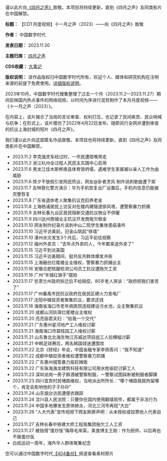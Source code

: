 谨以此片向[《四月之声》](https://chinadigitaltimes.net/chinese/tag/%E5%9B%9B%E6%9C%88%E4%B9%8B%E5%A3%B0)致敬。本项目将持续更新，直到《四月之声》及同类影片在中国解禁。




**标题：** 【CDT月度视频】十一月之声（2023）——向《四月之声》致敬  

**作者：** 中国数字时代  

**发表日期：** 2023.11.30  

**主题归类：** [四月之声](https://chinadigitaltimes.net/space/%E5%9B%9B%E6%9C%88%E4%B9%8B%E5%A3%B0)  

**CDS收藏：** [大事记](https://chinadigitaltimes.net/chinese/chronicle-of-major-events)  

**版权说明：** 该作品版权归中国数字时代所有，欢迎个人、媒体和研究机构在注明来源的前提下免费使用。[详细版权说明](https://chinadigitaltimes.net/chinese/copyright)。



2023年10月，中国数字时代搜集整理了过去一个月（2023.11.2—2023.11.27）期间反映国内热点事件的网络视频，以时间为序进行混剪制作了本月月度视频——《十一月之声（2023）》。


在内容上，该片揭示了当局的言论审查、权利打压，也记录了民间疾苦、民众呐喊与抗争；在形式上，该片模仿了2022年4月22日发布、随即风行全网并遭到审查的抗议上海封城的短片《四月之声》。


我们谨以此片向这部匿名作品致敬。本项目也将持续更新，直到《四月之声》及同类影片在中国解禁。


* 2023.11.2 李克强灵车经过时，一市民遭捂嘴带走
* 2023.11.2 浙江杭州全过程人民民主实践中心启用
* 2023.11.6 黑龙江佳木斯桦南县体育馆坍塌，遇难学生家属被以亲人工作为由威胁
* 2023.11.6 除夕不放假引发网民热议，网友@卦者灵风 制作讽刺歌曲遭下架
* 2023.11.7 吉林敦化警方演示：华为手机恢复出厂设置后，手机内信息仍能被完整恢复
* 2023.11.8 广东省退休老人聚集抗议克扣养老金
* 2023.11.8 上海杨浦居民上访反对在楼内建隧道排风塔，遭警察暴力抓捕
* 2023.11.9 吉林长春九台区居民阻断交通抗议物业不供暖
* 2023.11.9 四川达州商铺业主抗议开发商拖欠租金
* 2023.11.10 网友制作纪录片讽刺中山二院学生集体患癌事件
* 2023.11.10 习近平访美前，旧金山筑起“铁墙”
* 2023.11.10 涿州水灾发生3个月后，习近平前往视察
* 2023.11.12 福州外卖员：“去年点外卖的人，今年都来送外卖了”
* 2023.11.15 习近平到访美国
* 2023.11.15 习近平访美期间，挺共反共群体爆发冲突
* 2023.11.15 上海融创烂尾楼业主维权，警察暴力抓捕业主
* 2023.11.16 安徽合肥核酸检测公司员工抗议遭拖欠工资
* 2023.11.16 广州“羊城红骑手”摆拍
* 2023.11.17 甘肃兰州政府拆迁后不给赔偿，80岁老人哭诉：“政府把我们害苦了”
* 2023.11.17 广州番禹市民抗议政府在居民区建火力发电厂
* 2023.11.17 沈阳中植投资者聚集抗议，要求还钱
* 2023.11.18 海南省海口市老年病医院违规建设污水池，业主聚集抗议
* 2023.11.20 成都山河玖璋烂尾楼业主维权
* 2023.11.20 亮亮丽君夫妇：“给我一个交代”
* 2023.11.21 广东惠州星河地产工人维权讨薪
* 2023.11.21 海南海口市碧桂园工人维权讨薪
* 2023.11.21 山东鲁北北海生物江苏威达项目组工人拉横幅讨薪
* 2023.11.21 中韩足球赛后，两名韩国球迷遭围攻
* 2023.11.22 北京《财经》年会，中国金融专家李扬答问：“我不知道”
* 2023.11.22 成都中植投资者维权遭警察暴力抓捕
* 2023.11.22 广东惠州城管暴力驱赶摊贩
* 2023.11.22 广东珠海海龙建筑科技有限公司用水枪驱赶讨薪工人
* 2023.11.23 深圳龙岗一男子醉酒被警察制服，一警察试图踩断被制服者脚踝
* 2023.11.23 四川宜宾村民堵路维权，当地派出所所长：“哪个堵路我就拘留哪个，肯定会影响他的子子孙孙”
* 2023.11.24 山东烟台访民遭便衣跟踪
* 2023.11.24 汶川县人民法院：只要你在国内使用翻墙软件，都属于非法行为
* 2023.11.24 中国多地爆发支原体肺炎，河北三河市再现“大白”
* 2023.11.26 “人大代表”宣传视频下网友刷屏声明：从未授权或投票他人代表自己
* 2023.11.27 吉林长春中铁建大桥工程局集团拖欠工人工资
* 2023.11.27 被指借“蛋炒饭”侮辱毛岸英，美食博主王刚：作为厨师，以后再也不做蛋炒饭
* 白纸运动一周年，海外华人群体聚集纪念


您可以通过中国数字时代[【404备份】](https://www.youtube.com/channel/UCkbaTue_7lj8LyeoV15sqKA/ "【404备份】")频道查看素材原片


